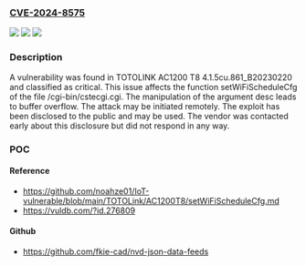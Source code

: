 ### [CVE-2024-8575](https://cve.mitre.org/cgi-bin/cvename.cgi?name=CVE-2024-8575)
![](https://img.shields.io/static/v1?label=Product&message=AC1200%20T8&color=blue)
![](https://img.shields.io/static/v1?label=Version&message=%3D%204.1.5cu.861_B20230220%20&color=brighgreen)
![](https://img.shields.io/static/v1?label=Vulnerability&message=CWE-120%20Buffer%20Overflow&color=brighgreen)

### Description

A vulnerability was found in TOTOLINK AC1200 T8 4.1.5cu.861_B20230220 and classified as critical. This issue affects the function setWiFiScheduleCfg of the file /cgi-bin/cstecgi.cgi. The manipulation of the argument desc leads to buffer overflow. The attack may be initiated remotely. The exploit has been disclosed to the public and may be used. The vendor was contacted early about this disclosure but did not respond in any way.

### POC

#### Reference
- https://github.com/noahze01/IoT-vulnerable/blob/main/TOTOLink/AC1200T8/setWiFiScheduleCfg.md
- https://vuldb.com/?id.276809

#### Github
- https://github.com/fkie-cad/nvd-json-data-feeds

